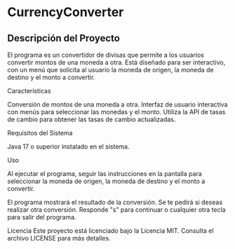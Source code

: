 
# CurrencyConverter

## Descripción del Proyecto

El programa es un convertidor de divisas que permite a los usuarios convertir montos de una moneda a otra. Está diseñado para ser interactivo, con un menú que solicita al usuario la moneda de origen, la moneda de destino y el monto a convertir.

Características

Conversión de montos de una moneda a otra.
Interfaz de usuario interactiva con menús para seleccionar las monedas y el monto.
Utiliza la API de tasas de cambio para obtener las tasas de cambio actualizadas.


Requisitos del Sistema

Java 17 o superior instalado en el sistema.

Uso

Al ejecutar el programa, seguir las instrucciones en la pantalla para seleccionar la moneda de origen, la moneda de destino y el monto a convertir.

El programa mostrará el resultado de la conversión.
Se te pedirá si deseas realizar otra conversión. Responde "s" para continuar o cualquier otra tecla para salir del programa.

Licencia
Este proyecto está licenciado bajo la Licencia MIT. Consulta el archivo LICENSE para más detalles.